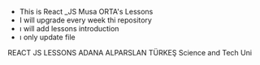 <ul>
  <li>This is React _JS Musa ORTA's  Lessons 
  </li>
  <li>I will upgrade every week thi repository </li>
  <li> ı will add lessons introduction</li>
  <li> ı only update file </li>
  </ul>
  
  REACT JS LESSONS ADANA ALPARSLAN TÜRKEŞ Science and Tech Uni
